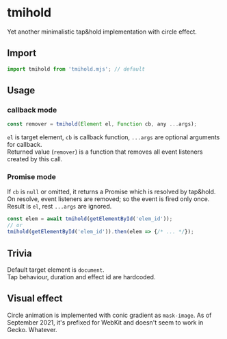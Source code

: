# tmihold

Yet another minimalistic tap&hold implementation with circle effect.

## Import
```js
import tmihold from 'tmihold.mjs'; // default
```

## Usage
### callback mode
```js
const remover = tmihold(Element el, Function cb, any ...args);
```
`el` is target element, `cb` is callback function, `...args` are optional arguments for callback.<br>
Returned value (`remover`) is a function that removes all event listeners created by this call.

### Promise mode
If `cb` is `null` or omitted, it returns a Promise which is resolved by tap&hold.<br>
On resolve, event listeners are removed; so the event is fired only once. Result is `el`, rest `...args` are ignored.
```js
const elem = await tmihold(getElementById('elem_id'));
// or
tmihold(getElementById('elem_id')).then(elem => {/* ... */});
```

## Trivia
Default target element is `document`.<br>
Tap behaviour, duration and effect id are hardcoded.

## Visual effect
Circle animation is implemented with conic gradient as `mask-image`. As of September 2021, it's prefixed for WebKit and doesn't seem to work in Gecko. Whatever.
